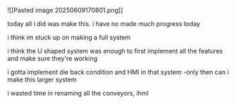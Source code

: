 ![[Pasted image 20250609170801.png]]


today all i did was make this. i have no made much progress today

i think im stuck up on making a full system

i think the U shaped system was enough to first implement all the features and make sure they're working

i gotta implement die back condition and HMI in that system -only then can i make this larger system

i wasted time in renaming all the conveyors, ihml